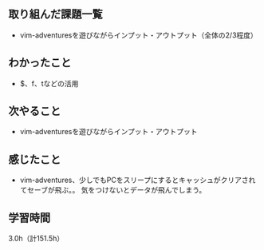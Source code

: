 ## 取り組んだ課題一覧
- vim-adventuresを遊びながらインプット・アウトプット（全体の2/3程度）

## わかったこと
- $、f、tなどの活用
  
## 次やること
- vim-adventuresを遊びながらインプット・アウトプット

## 感じたこと
- vim-adventures、少しでもPCをスリープにするとキャッシュがクリアされてセーブが飛ぶ。。
  気をつけないとデータが飛んでしまう。

## 学習時間
3.0h（計151.5h）
